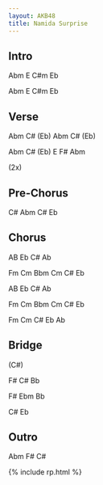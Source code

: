 ```yaml
---
layout: AKB48
title: Namida Surprise
---
```

## Intro 
Abm E C#m Eb 

Abm E C#m Eb 

## Verse 
Abm C# (Eb) Abm C# (Eb) 

Abm C# (Eb) E F# Abm 

(2x) 

## Pre-Chorus 
C# Abm C# Eb 

## Chorus 
AB Eb C# Ab 

Fm Cm Bbm Cm C# Eb 

AB Eb C# Ab 

Fm Cm Bbm Cm C# Eb 

Fm Cm C# Eb Ab 

## Bridge 
(C#) 

F# C# Bb 

F# Ebm Bb 

C# Eb 

## Outro 
Abm F# C# 

{% include rp.html %}
